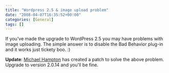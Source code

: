 ```yaml
---
title: "Wordpress 2.5 & image upload problem"
date: "2008-04-07T16:35:52+00:00"
categories: [General]
tags: []
---
```


If you've made the upgrade to WordPress 2.5 you may have problems with image uploading. The simple answer is to disable the Bad Behavior plug-in and it works just tickety boo. :)

<strong>Update</strong>: <a href="http://www.bad-behavior.ioerror.us/">Michael Hampton</a> has created a patch to solve the above problem. Upgrade to version 2.0.14 and you'll be fine.
